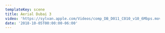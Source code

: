```yaml
---
templateKey: scene
title: Aerial Dubai 3
video: 'https://sylvan.apple.com/Videos/comp_DB_D011_C010_v10_6Mbps.mov'
date: '2018-10-05T00:00:00-06:00'
---
```


